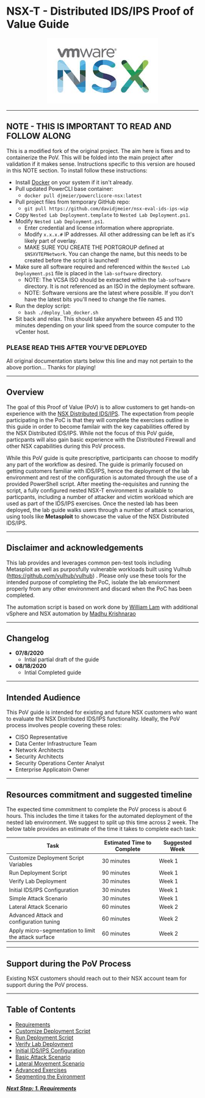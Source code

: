 
<p align="center">
</p>

# NSX-T - Distributed IDS/IPS Proof of Value Guide

<p align="center">
  <img width="292" height="172" src="docs/assets/images/NSX_Logo.jpeg">
</p>

---
## NOTE - THIS IS IMPORTANT TO READ AND FOLLOW ALONG
This is a modified fork of the original project.  The aim here is fixes and to containerize the PoV.  This will be folded into the main project
after validation if it makes sense.  Instructions specific to this version are housed in this NOTE section.  To install follow these instructions:

* Install [Docker](https://www.docker.com/get-started) on your system if it isn't already.
* Pull updated PowerCLI base container:
  * `docker pull djmeier/powerclicore-nsx:latest`
* Pull project files from temporary GitHub repo:
  * `git pull https://github.com/davidjmeier/nsx-eval-ids-ips-wip`
* Copy `Nested Lab Deployment.template` to `Nested Lab Deployment.ps1`.
* Modify `Nested Lab Deployment.ps1`.
  * Enter credential and license information where appropriate.
  * Modify `x.x.x.#` IP addresses.  All other addressing can be left as it's likely part of overlay.
  * MAKE SURE YOU CREATE THE PORTGROUP defined at `$NSXVTEPNetwork`.  You can change the name, but this needs to be created before the script is launched!
* Make sure all software required and referenced within the `Nested Lab Deployment.ps1` file is placed in the `lab-software` directory.
  * NOTE: The VCSA ISO should be extracted within the `lab-software` directory.  It is not referenced as an ISO in the deployment software.
  * NOTE: Software versions are the latest where possible.  If you don't have the latest bits you'll need to change the file names.
* Run the deploy script:
  * `bash ./deploy_lab_docker.sh`
* Sit back and relax.  This should take anywhere between 45 and 110 minutes depending on your link speed from the source computer to the vCenter host.

### PLEASE READ THIS AFTER YOU'VE DEPLOYED
All original documentation starts below this line and may not pertain to the above portion...  Thanks for playing!

---
## Overview
The goal of this Proof of Value (PoV) is to allow customers to get hands-on experience with the [NSX Distributed IDS/IPS](https://www.vmware.com/products/nsx-distributed-ids-ips.html). The expectation from people participating in the PoC is that they will complete the exercises outline in this guide in order to become familair with the key capabilities offered by the NSX Distributed IDS/IPS. While not the focus of this PoV guide, particpants will also gain basic experience with the Distributed Firewall and other NSX capabilities during this PoV process. 

While this PoV guide is quite prescriptive, participants can choose to modify any part of the workflow as desired. The guide is primarily focused on getting customers familiar with IDS/IPS, hence the deployment of the lab environment and rest of the configuration is automated through the use of a provided PowerShell script. After meeting the-requisites and running the script, a fully configured nested NSX-T environment is available to particpants, including a number of attacker and victim workload which are used as part of the IDS/IPS exercises. Once the nested lab has been deployed, the lab guide walks users through a number of attack scenarios, using tools like **Metasploit** to showcase the value of the NSX Distributed IDS/IPS.


---
## Disclaimer and acknowledgements
This lab provides and leverages common pen-test tools including Metasploit as well as purposfully vulnerable workloads built using Vulhub (https://github.com/vulhub/vulhub) . Please only use these tools for the intended purpose of completing the PoC, isolate the lab enviornment properly from any other environment and discard when the PoC has been completed.

The automation script is based on work done by [William Lam](https://github.com/lamw) with additional vSphere and NSX automation by [Madhu Krishnarao](https://github.com/madhukark)

---
## Changelog

* **07/8/2020**
  * Intial partial draft of the guide
* **08/18/2020**
  * Intial Completed guide
---
## Intended Audience
This PoV guide is intended for existing and future NSX customers who want to evaluate the NSX Distributed IDS/IPS functionality. Ideally, the PoV process involves people covering these roles:

* CISO Representative
* Data Center Infrastructure Team
* Network Architects
* Security Architects
* Security Operations Center Analyst
* Enterprise Applicatoin Owner

---
## Resources commitment and suggested timeline
The expected time commitment to complete the PoV process is about 6 hours. This includes the time it takes for the automated deployment of the nested lab environment. We suggest to split up this time across 2 week. The below table provides an estimate of the time it takes to complete each task:

| Task  | Estimated Time to Complete | Suggested Week | 
| ------------- | ------------- | ------------- |
| Customize Deployment Script Variables  | 30 minutes  | Week 1 | 
| Run Deployment Script  | 90 minutes | Week 1 | 
| Verify Lab Deployment  | 30 minutes | Week 1 | 
| Initial IDS/IPS Configuration  | 30 minutes | Week 1 | 
| Simple Attack Scenario | 30 minutes | Week 1 | 
| Lateral Attack Scenario | 60 minutes | Week 2 | 
| Advanced Attack and configuration tuning | 60 minutes | Week 2 | 
| Apply micro-segmentation to limit the attack surface | 60 minutes | Week 2 | 

---
## Support during the PoV Process

Existing NSX customers should reach out to their NSX account team for support during the PoV process.

---
## Table of Contents
* [Requirements](/docs/1-Requirements.md)
* [Customize Deployment Script](/docs/2-CustomizeScript.md)
* [Run Deployment Script](/docs/3-RunScript.md)
* [Verify Lab Deployment](/docs/4-VerifyDeployment.md)
* [Initial IDS/IPS Configuration](/docs/5-InitialConfiguration.md)
* [Basic Attack Scenario](/docs/6-BasicAttackScenario.md)
* [Lateral Movement Scenario](/docs/7-LateralMovementScenario.md)
* [Advanced Exercises](/docs/8-AdvancedConfiguration.md)
* [Segmenting the Evironment](/docs/9-Segmentation.md)

[***Next Step: 1. Requirements***](docs/1-Requirements.md)
